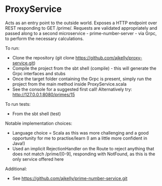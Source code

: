 # ProxyService

Acts as an entry point to the outside world. Exposes a HTTP endpoint over REST responding to GET /prime/<number>. Requests are validated appropriately and passed along to a second microservice - prime-number-server - via Grpc, to perform the necessary calculations.

To run:
- Clone the repository (git clone https://github.com/ajkelly/proxy-service.git)
- Compile the project from the sbt shell (compile) - this will generate the Grpc interfaces and stubs
- Once the target folder containing the Grpc is present, simply run the project from the main method inside ProxyService.scala
- See the console for a suggested first call! Alternatively try: http://127.0.0.1:8080/primes/15

To run tests:
- From the sbt shell (test)

Notable implementation choices:
- Language choice = Scala as this was more challenging and a good opportunity for me to practise/learn (I am a little more confident in Java!)
- Used an implicit RejectionHandler on the Route to reject anything that does not match /prime/[0-9], responding with NotFound, as this is the only service offered here

Additional:
- See https://github.com/ajkelly/prime-number-service.git